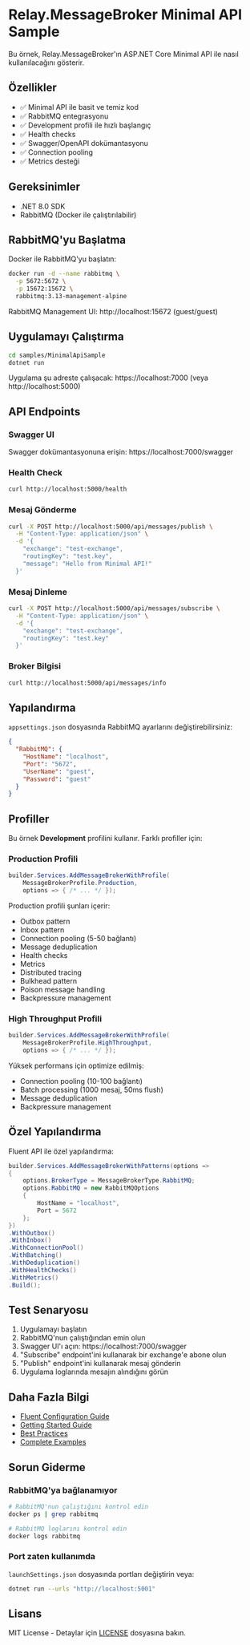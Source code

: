 # Relay.MessageBroker Minimal API Sample

Bu örnek, Relay.MessageBroker'ın ASP.NET Core Minimal API ile nasıl kullanılacağını gösterir.

## Özellikler

- ✅ Minimal API ile basit ve temiz kod
- ✅ RabbitMQ entegrasyonu
- ✅ Development profili ile hızlı başlangıç
- ✅ Health checks
- ✅ Swagger/OpenAPI dokümantasyonu
- ✅ Connection pooling
- ✅ Metrics desteği

## Gereksinimler

- .NET 8.0 SDK
- RabbitMQ (Docker ile çalıştırılabilir)

## RabbitMQ'yu Başlatma

Docker ile RabbitMQ'yu başlatın:

```bash
docker run -d --name rabbitmq \
  -p 5672:5672 \
  -p 15672:15672 \
  rabbitmq:3.13-management-alpine
```

RabbitMQ Management UI: http://localhost:15672 (guest/guest)

## Uygulamayı Çalıştırma

```bash
cd samples/MinimalApiSample
dotnet run
```

Uygulama şu adreste çalışacak: https://localhost:7000 (veya http://localhost:5000)

## API Endpoints

### Swagger UI

Swagger dokümantasyonuna erişin: https://localhost:7000/swagger

### Health Check

```bash
curl http://localhost:5000/health
```

### Mesaj Gönderme

```bash
curl -X POST http://localhost:5000/api/messages/publish \
  -H "Content-Type: application/json" \
  -d '{
    "exchange": "test-exchange",
    "routingKey": "test.key",
    "message": "Hello from Minimal API!"
  }'
```

### Mesaj Dinleme

```bash
curl -X POST http://localhost:5000/api/messages/subscribe \
  -H "Content-Type: application/json" \
  -d '{
    "exchange": "test-exchange",
    "routingKey": "test.key"
  }'
```

### Broker Bilgisi

```bash
curl http://localhost:5000/api/messages/info
```

## Yapılandırma

`appsettings.json` dosyasında RabbitMQ ayarlarını değiştirebilirsiniz:

```json
{
  "RabbitMQ": {
    "HostName": "localhost",
    "Port": "5672",
    "UserName": "guest",
    "Password": "guest"
  }
}
```

## Profiller

Bu örnek **Development** profilini kullanır. Farklı profiller için:

### Production Profili

```csharp
builder.Services.AddMessageBrokerWithProfile(
    MessageBrokerProfile.Production,
    options => { /* ... */ });
```

Production profili şunları içerir:
- Outbox pattern
- Inbox pattern
- Connection pooling (5-50 bağlantı)
- Message deduplication
- Health checks
- Metrics
- Distributed tracing
- Bulkhead pattern
- Poison message handling
- Backpressure management

### High Throughput Profili

```csharp
builder.Services.AddMessageBrokerWithProfile(
    MessageBrokerProfile.HighThroughput,
    options => { /* ... */ });
```

Yüksek performans için optimize edilmiş:
- Connection pooling (10-100 bağlantı)
- Batch processing (1000 mesaj, 50ms flush)
- Message deduplication
- Backpressure management

## Özel Yapılandırma

Fluent API ile özel yapılandırma:

```csharp
builder.Services.AddMessageBrokerWithPatterns(options =>
{
    options.BrokerType = MessageBrokerType.RabbitMQ;
    options.RabbitMQ = new RabbitMQOptions
    {
        HostName = "localhost",
        Port = 5672
    };
})
.WithOutbox()
.WithInbox()
.WithConnectionPool()
.WithBatching()
.WithDeduplication()
.WithHealthChecks()
.WithMetrics()
.Build();
```

## Test Senaryosu

1. Uygulamayı başlatın
2. RabbitMQ'nun çalıştığından emin olun
3. Swagger UI'ı açın: https://localhost:7000/swagger
4. "Subscribe" endpoint'ini kullanarak bir exchange'e abone olun
5. "Publish" endpoint'ini kullanarak mesaj gönderin
6. Uygulama loglarında mesajın alındığını görün

## Daha Fazla Bilgi

- [Fluent Configuration Guide](../../docs/MessageBroker/FLUENT_CONFIGURATION.md)
- [Getting Started Guide](../../docs/MessageBroker/GETTING_STARTED.md)
- [Best Practices](../../docs/MessageBroker/BEST_PRACTICES.md)
- [Complete Examples](../../docs/MessageBroker/examples/)

## Sorun Giderme

### RabbitMQ'ya bağlanamıyor

```bash
# RabbitMQ'nun çalıştığını kontrol edin
docker ps | grep rabbitmq

# RabbitMQ loglarını kontrol edin
docker logs rabbitmq
```

### Port zaten kullanımda

`launchSettings.json` dosyasında portları değiştirin veya:

```bash
dotnet run --urls "http://localhost:5001"
```

## Lisans

MIT License - Detaylar için [LICENSE](../../LICENSE) dosyasına bakın.
